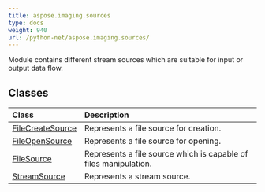 ```yaml
---
title: aspose.imaging.sources
type: docs
weight: 940
url: /python-net/aspose.imaging.sources/
---
```



Module contains different stream sources which are suitable for input or output data flow.

## **Classes**
| **Class** | **Description** |
| :- | :- |
| [FileCreateSource](/imaging/python-net/aspose.imaging.sources/filecreatesource/) | Represents a file source for creation. |
| [FileOpenSource](/imaging/python-net/aspose.imaging.sources/fileopensource/) | Represents a file source for opening. |
| [FileSource](/imaging/python-net/aspose.imaging.sources/filesource/) | Represents a file source which is capable of files manipulation. |
| [StreamSource](/imaging/python-net/aspose.imaging.sources/streamsource/) | Represents a stream source. |
